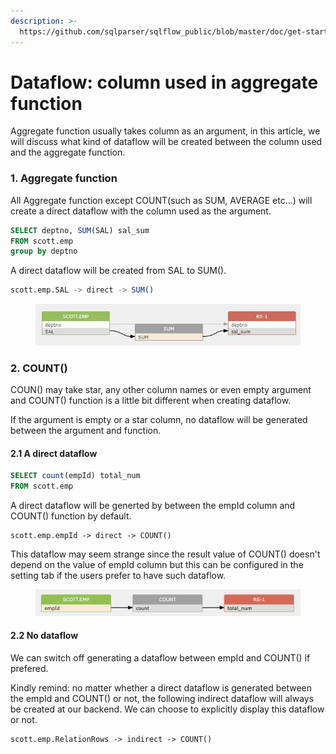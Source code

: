 ```yaml
---
description: >-
  https://github.com/sqlparser/sqlflow_public/blob/master/doc/get-started/dataflow-column-used-in-aggregate-function.md
---
```


# Dataflow: column used in aggregate function

Aggregate function usually takes column as an argument, in this article, we will discuss what kind of dataflow will be created between the column used and the aggregate function.

### 1. Aggregate function

All Aggregate function except COUNT(such as SUM, AVERAGE etc...) will create a direct dataflow with the column used as the argument.

```sql
SELECT deptno, SUM(SAL) sal_sum
FROM scott.emp
group by deptno
```

A direct dataflow will be created from SAL to SUM().

```sql
scott.emp.SAL -> direct -> SUM()
```

<figure><img src="../../.gitbook/assets/68747470733a2f2f696d616765732e67697465652e636f6d2f75706c6f6164732f696d616765732f323032312f313230362f3136303134325f35343538306633615f383133363830392e706e67.webp" alt=""><figcaption></figcaption></figure>

### 2. COUNT()

COUN() may take star, any other column names or even empty argument and COUNT() function is a little bit different when creating dataflow.

If the argument is empty or a star column, no dataflow will be generated between the argument and function.

#### 2.1 A direct dataflow

```sql
SELECT count(empId) total_num
FROM scott.emp
```

A direct dataflow will be generted by between the empId column and COUNT() function by default.

```
scott.emp.empId -> direct -> COUNT()
```

This dataflow may seem strange since the result value of COUNT() doesn't depend on the value of empId column but this can be configured in the setting tab if the users prefer to have such dataflow.

<figure><img src="../../.gitbook/assets/68747470733a2f2f696d616765732e67697465652e636f6d2f75706c6f6164732f696d616765732f323032312f313230362f3232353530345f63343963333735305f383133363830392e706e67.webp" alt=""><figcaption></figcaption></figure>

#### 2.2 No dataflow

We can switch off generating a dataflow between empId and COUNT() if prefered.

Kindly remind: no matter whether a direct dataflow is generated between the empId and COUNT() or not, the following indirect dataflow will always be created at our backend. We can choose to explicitly display this dataflow or not.

```
scott.emp.RelationRows -> indirect -> COUNT()
```
